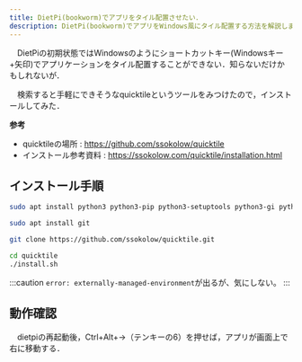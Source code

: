 ```yaml
---
title: DietPi(bookworm)でアプリをタイル配置させたい．
description: DietPi(bookworm)でアプリをWindows風にタイル配置する方法を解説します。QuickTileツールのインストール手順と、ショートカットキーによるウィンドウ配置の操作方法を詳しく紹介します。
---
```

　DietPiの初期状態ではWindowsのようにショートカットキー(Windowsキー+矢印)でアプリケーションをタイル配置することができない．知らないだけかもしれないが．

　検索すると手軽にできそうなquicktileというツールをみつけたので，インストールしてみた．

**参考**
- quicktileの場所 : https://github.com/ssokolow/quicktile
- インストール参考資料 : https://ssokolow.com/quicktile/installation.html

## インストール手順
```bash title="依存モジュールのインストール"
sudo apt install python3 python3-pip python3-setuptools python3-gi python3-xlib python3-dbus gir1.2-glib-2.0 gir1.2-gtk-3.0 gir1.2-wnck-3.0
```

```bash title="ダウンロードツールのインストール"
sudo apt install git
```

```bash title="quicktileのダウンロード"
git clone https://github.com/ssokolow/quicktile.git
```

```bash title="インストール"
cd quicktile
./install.sh
```

:::caution
`error: externally-managed-environment`が出るが、気にしない。
:::

## 動作確認
　dietpiの再起動後，Ctrl+Alt+→（テンキーの6）を押せば，アプリが画面上で右に移動する．

